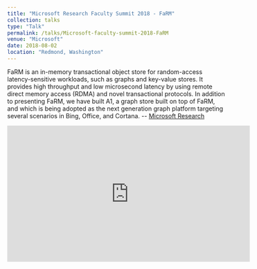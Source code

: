 ```yaml
---
title: "Microsoft Research Faculty Summit 2018 - FaRM"
collection: talks
type: "Talk"
permalink: /talks/Microsoft-faculty-summit-2018-FaRM
venue: "Microsoft"
date: 2018-08-02
location: "Redmond, Washington"
---
```


FaRM is an in-memory transactional object store for random-access latency-sensitive workloads, such as graphs and key-value stores. It provides high throughput and low microsecond latency by using remote direct memory access (RDMA) and novel transactional protocols. In addition to presenting FaRM, we have built A1, a graph store built on top of FaRM, and which is being adopted as the next generation graph platform targeting several scenarios in Bing, Office, and Cortana. -- [Microsoft Research](https://www.microsoft.com/en-us/research/video/farm/)

<iframe width="560" height="315" src="https://www.youtube.com/embed/HnGqRbQY7j0" frameborder="0" allow="accelerometer; autoplay; encrypted-media; gyroscope; picture-in-picture" allowfullscreen></iframe>
